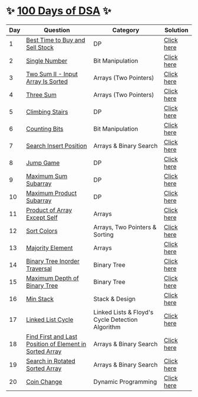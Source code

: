 # :sparkles: [100 Days of DSA](http://edu.prepfortech.in/100-days-of-dsa) :sparkles:

| Day | Question | Category | Solution
|--|--|--|--|
| 1 | [Best Time to Buy and Sell Stock](https://leetcode.com/problems/best-time-to-buy-and-sell-stock/) | DP | [Click here](https://github.com/Harishankar-GitHub/100-Days-of-DSA/blob/main/Best%20Time%20to%20Buy%20and%20Sell%20Stock/src/Solution.java) |
| 2 | [Single Number](https://leetcode.com/problems/single-number/) | Bit Manipulation | [Click here](https://github.com/Harishankar-GitHub/100-Days-of-DSA/tree/main/Single%20Number) |
| 3 | [Two Sum II - Input Array Is Sorted](https://leetcode.com/problems/two-sum-ii-input-array-is-sorted/) | Arrays (Two Pointers) | [Click here](https://github.com/Harishankar-GitHub/100-Days-of-DSA/blob/main/Two%20Sum%20II%20-%20Input%20Array%20Is%20Sorted/src/Solution.java) |
| 4 | [Three Sum](https://leetcode.com/problems/3sum/) | Arrays (Two Pointers) | [Click here](https://github.com/Harishankar-GitHub/100-Days-of-DSA/blob/main/Three%20Sum/src/Solution.java) |
| 5 | [Climbing Stairs](https://leetcode.com/problems/climbing-stairs/) | DP | [Click here](https://github.com/Harishankar-GitHub/100-Days-of-DSA/blob/main/Climbing%20Stairs/src/Solution.java) |
| 6 | [Counting Bits](https://leetcode.com/problems/counting-bits/) | Bit Manipulation | [Click here](https://github.com/Harishankar-GitHub/100-Days-of-DSA/blob/main/Counting%20Bits/src/Solution.java) |
| 7 | [Search Insert Position](https://leetcode.com/problems/search-insert-position/) | Arrays & Binary Search | [Click here](https://github.com/Harishankar-GitHub/100-Days-of-DSA/blob/main/Search%20Insert%20Position/src/Solution.java) |
| 8 | [Jump Game](https://leetcode.com/problems/jump-game/) | DP | [Click here](https://github.com/Harishankar-GitHub/100-Days-of-DSA/blob/main/Jump%20Game/src/Solution.java) |
| 9 | [Maximum Sum Subarray](https://leetcode.com/problems/maximum-subarray/) | DP | [Click here](https://github.com/Harishankar-GitHub/100-Days-of-DSA/blob/main/Maximum%20Sum%20Subarray/src/Solution.java) |
| 10 | [Maximum Product Subarray](https://leetcode.com/problems/maximum-product-subarray/) | DP | [Click here](https://github.com/Harishankar-GitHub/100-Days-of-DSA/blob/main/Maximum%20Poduct%20Subarray/src/Solution.java) |
| 11 | [Product of Array Except Self](https://leetcode.com/problems/product-of-array-except-self/) | Arrays | [Click here](https://github.com/Harishankar-GitHub/100-Days-of-DSA/blob/main/Product%20of%20Array%20Except%20Self/src/Solution.java) |
| 12 | [Sort Colors](https://leetcode.com/problems/sort-colors/) | Arrays, Two Pointers & Sorting | [Click here](https://github.com/Harishankar-GitHub/100-Days-of-DSA/blob/main/Sort%20Colors/src/Solution.java) |
| 13 | [Majority Element](https://leetcode.com/problems/majority-element/) | Arrays | [Click here](https://github.com/Harishankar-GitHub/100-Days-of-DSA/blob/main/Majority%20Element/src/Solution.java) |
| 14 | [Binary Tree Inorder Traversal](https://leetcode.com/problems/binary-tree-inorder-traversal/) | Binary Tree | [Click here](https://github.com/Harishankar-GitHub/100-Days-of-DSA/blob/main/Binary%20Tree%20Inorder%20Traversal/src/Solution.java) |
| 15 | [Maximum Depth of Binary Tree](https://leetcode.com/problems/maximum-depth-of-binary-tree/) | Binary Tree | [Click here](https://github.com/Harishankar-GitHub/100-Days-of-DSA/blob/main/Maximum%20Depth%20of%20Binary%20Tree/src/Solution.java) |
| 16 | [Min Stack](https://leetcode.com/problems/min-stack/) | Stack & Design | [Click here](https://github.com/Harishankar-GitHub/100-Days-of-DSA/blob/main/Min%20Stack/src/Solution.java) |
| 17 | [Linked List Cycle]() | Linked Lists & Floyd's Cycle Detection Algorithm | [Click here](https://github.com/Harishankar-GitHub/100-Days-of-DSA/blob/main/Linked%20List%20Cycle/src/Solution.java) |
| 18 | [Find First and Last Position of Element in Sorted Array]() | Arrays & Binary Search | [Click here](https://github.com/Harishankar-GitHub/100-Days-of-DSA/blob/main/Find%20First%20and%20Last%20Position%20of%20Element%20in%20Sorted%20Array/src/Solution.java) |
| 19 | [Search in Rotated Sorted Array](https://leetcode.com/problems/search-in-rotated-sorted-array/) | Arrays & Binary Search | [Click here](https://github.com/Harishankar-GitHub/100-Days-of-DSA/blob/main/Search%20in%20Rotated%20Sorted%20Array/src/Solution.java) |
| 20 | [Coin Change](https://leetcode.com/problems/coin-change/) | Dynamic Programming | [Click here](https://github.com/Harishankar-GitHub/100-Days-of-DSA/blob/main/Coin%20Change/src/Solution.java) |
